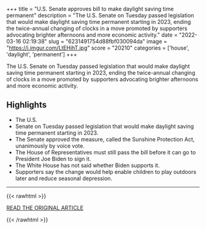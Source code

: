 +++
title = "U.S. Senate approves bill to make daylight saving time permanent"
description = "The U.S. Senate on Tuesday passed legislation that would make daylight saving time permanent starting in 2023, ending the twice-annual changing of clocks in a move promoted by supporters advocating brighter afternoons and more economic activity."
date = "2022-03-16 02:19:38"
slug = "6231491754d88fbf030094da"
image = "https://i.imgur.com/LtEHihT.jpg"
score = "20210"
categories = ['house', 'daylight', 'permanent']
+++

The U.S. Senate on Tuesday passed legislation that would make daylight saving time permanent starting in 2023, ending the twice-annual changing of clocks in a move promoted by supporters advocating brighter afternoons and more economic activity.

## Highlights

- The U.S.
- Senate on Tuesday passed legislation that would make daylight saving time permanent starting in 2023.
- The Senate approved the measure, called the Sunshine Protection Act, unanimously by voice vote.
- The House of Representatives must still pass the bill before it can go to President Joe Biden to sign it.
- The White House has not said whether Biden supports it.
- Supporters say the change would help enable children to play outdoors later and reduce seasonal depression.

---

{{< rawhtml >}}
  <p class="article-category">
    <a target="_blank" href="https://www.reuters.com/world/us/us-senate-approves-bill-that-would-make-daylight-savings-time-permanent-2023-2022-03-15/">READ THE ORIGINAL ARTICLE</a>
  </p>
{{< /rawhtml >}}

